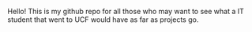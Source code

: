 Hello! This is my github repo for all those who may want to see what a IT student that went to UCF would have as far as projects go.
